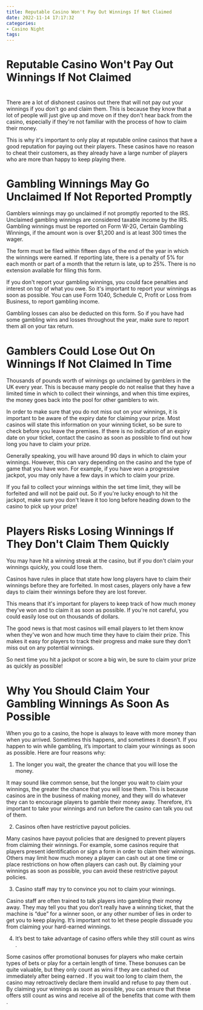 ```yaml
---
title: Reputable Casino Won't Pay Out Winnings If Not Claimed
date: 2022-11-14 17:17:32
categories:
- Casino Night
tags:
---
```



#  Reputable Casino Won't Pay Out Winnings If Not Claimed

#

There are a lot of dishonest casinos out there that will not pay out
your winnings if you don't go and claim them. This is because they know
that a lot of people will just give up and move on if they don't hear back
from the casino, especially if they're not familiar with the process of how to
claim their money.

This is why it's important to only play at reputable online casinos that have a good reputation for paying out their players. These casinos have no reason to cheat their customers, as they already have a large number of players who are more than happy to keep playing there.

#  Gambling Winnings May Go Unclaimed If Not Reported Promptly

Gamblers winnings may go unclaimed if not promptly reported to the IRS. Unclaimed gambling winnings are considered taxable income by the IRS. Gambling winnings must be reported on Form W-2G, Certain Gambling Winnings, if the amount won is over $1,200 and is at least 300 times the wager.

The form must be filed within fifteen days of the end of the year in which the winnings were earned. If reporting late, there is a penalty of 5% for each month or part of a month that the return is late, up to 25%. There is no extension available for filing this form.

If you don't report your gambling winnings, you could face penalties and interest on top of what you owe. So it's important to report your winnings as soon as possible. You can use Form 1040, Schedule C, Profit or Loss from Business, to report gambling income.

Gambling losses can also be deducted on this form. So if you have had some gambling wins and losses throughout the year, make sure to report them all on your tax return.

#  Gamblers Could Lose Out On Winnings If Not Claimed In Time

Thousands of pounds worth of winnings go unclaimed by gamblers in the UK every year. This is because many people do not realise that they have a limited time in which to collect their winnings, and when this time expires, the money goes back into the pool for other gamblers to win.

In order to make sure that you do not miss out on your winnings, it is important to be aware of the expiry date for claiming your prize. Most casinos will state this information on your winning ticket, so be sure to check before you leave the premises. If there is no indication of an expiry date on your ticket, contact the casino as soon as possible to find out how long you have to claim your prize.

Generally speaking, you will have around 90 days in which to claim your winnings. However, this can vary depending on the casino and the type of game that you have won. For example, if you have won a progressive jackpot, you may only have a few days in which to claim your prize.

If you fail to collect your winnings within the set time limit, they will be forfeited and will not be paid out. So if you're lucky enough to hit the jackpot, make sure you don't leave it too long before heading down to the casino to pick up your prize!

#  Players Risks Losing Winnings If They Don't Claim Them Quickly

You may have hit a winning streak at the casino, but if you don't claim your winnings quickly, you could lose them.

Casinos have rules in place that state how long players have to claim their winnings before they are forfeited. In most cases, players only have a few days to claim their winnings before they are lost forever.

This means that it's important for players to keep track of how much money they've won and to claim it as soon as possible. If you're not careful, you could easily lose out on thousands of dollars.

The good news is that most casinos will email players to let them know when they've won and how much time they have to claim their prize. This makes it easy for players to track their progress and make sure they don't miss out on any potential winnings.

So next time you hit a jackpot or score a big win, be sure to claim your prize as quickly as possible!

#  Why You Should Claim Your Gambling Winnings As Soon As Possible

When you go to a casino, the hope is always to leave with more money than when you arrived. Sometimes this happens, and sometimes it doesn’t. If you happen to win while gambling, it’s important to claim your winnings as soon as possible. Here are four reasons why:

1. The longer you wait, the greater the chance that you will lose the money.

It may sound like common sense, but the longer you wait to claim your winnings, the greater the chance that you will lose them. This is because casinos are in the business of making money, and they will do whatever they can to encourage players to gamble their money away. Therefore, it’s important to take your winnings and run before the casino can talk you out of them.

2. Casinos often have restrictive payout policies.

Many casinos have payout policies that are designed to prevent players from claiming their winnings. For example, some casinos require that players present identification or sign a form in order to claim their winnings. Others may limit how much money a player can cash out at one time or place restrictions on how often players can cash out. By claiming your winnings as soon as possible, you can avoid these restrictive payout policies.

3. Casino staff may try to convince you not to claim your winnings.

Casino staff are often trained to talk players into gambling their money away. They may tell you that you don’t really have a winning ticket, that the machine is “due” for a winner soon, or any other number of lies in order to get you to keep playing. It’s important not to let these people dissuade you from claiming your hard-earned winnings.

4. It’s best to take advantage of casino offers while they still count as wins .

Some casinos offer promotional bonuses for players who make certain types of bets or play for a certain length of time. These bonuses can be quite valuable, but they only count as wins if they are cashed out immediately after being earned . If you wait too long to claim them, the casino may retroactively declare them invalid and refuse to pay them out . By claiming your winnings as soon as possible, you can ensure that these offers still count as wins and receive all of the benefits that come with them .